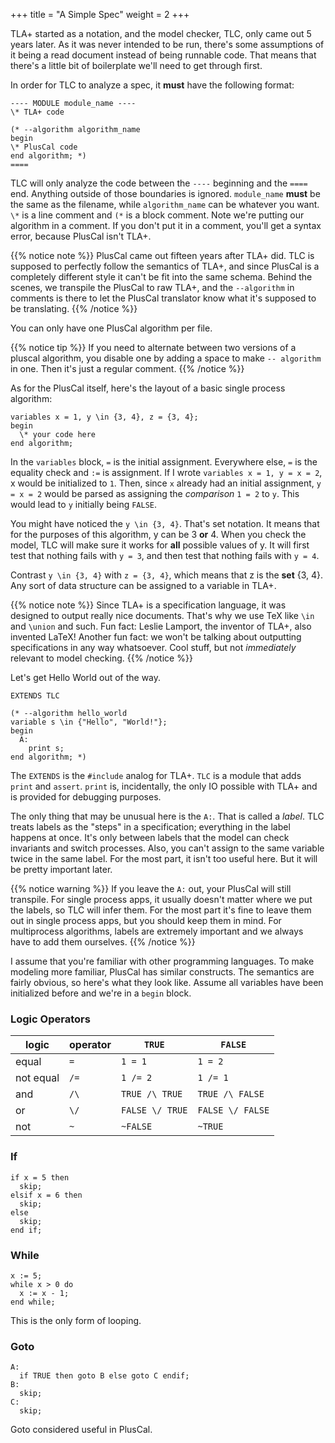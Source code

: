 +++
title = "A Simple Spec"
weight = 2
+++

TLA+ started as a notation, and the model checker, TLC, only came out 5 years later. As it was never intended to be run, there's some assumptions of it being a read document instead of being runnable code. That means that there's a little bit of boilerplate we'll need to get through first.

In order for TLC to analyze a spec, it **must** have the following format:

``` tla
---- MODULE module_name ----
\* TLA+ code

(* --algorithm algorithm_name
begin
\* PlusCal code
end algorithm; *)
====
```

TLC will only analyze the code between the `----` beginning and the `====` end. Anything outside of those boundaries is ignored. `module_name` **must** be the same as the filename, while `algorithm_name` can be whatever you want. `\*` is a line comment and `(*` is a block comment. Note we're putting our algorithm in a comment. If you don't put it in a comment, you'll get a syntax error, because PlusCal isn't TLA+.

{{% notice note %}}
PlusCal came out fifteen years after TLA+ did. TLC is supposed to perfectly follow the semantics of TLA+, and since PlusCal is a completely different style it can't be fit into the same schema. Behind the scenes, we transpile the PlusCal to raw TLA+, and the `--algorithm` in comments is there to let the PlusCal translator know what it's supposed to be translating.
{{% /notice %}}

You can only have one PlusCal algorithm per file. 

{{% notice tip %}}
If you need to alternate between two versions of a pluscal algorithm, you disable one by adding a space to make `-- algorithm` in one. Then it's just a regular comment.
{{% /notice %}}


As for the PlusCal itself, here's the layout of a basic single process algorithm:

```
variables x = 1, y \in {3, 4}, z = {3, 4};
begin
  \* your code here
end algorithm;
```

In the `variables` block, `=` is the initial assignment. Everywhere else, `=` is the equality check and `:=` is assignment. If I wrote `variables x = 1, y = x = 2`, x would be initialized to `1`. Then, since `x` already had an initial assignment, `y = x = 2` would be parsed as assigning the _comparison_ `1 = 2` to `y`. This would lead to `y` initially being `FALSE`.

You might have noticed the `y \in {3, 4}`. That's set notation. It means that for the purposes of this algorithm, y can be 3 **or** 4. When you check the model, TLC will make sure it works for __all__ possible values of y. It will first test that nothing fails with `y = 3`, and then test that nothing fails with `y = 4`. 

Contrast `y \in {3, 4}` with `z = {3, 4}`, which means that z is the **set** {3, 4}. Any sort of data structure can be assigned to a variable in TLA+.

{{% notice note %}}
Since TLA+ is a specification language, it was designed to output really nice documents. That's why we use TeX like `\in` and `\union` and such. Fun fact: Leslie Lamport, the inventor of TLA+, also invented LaTeX! Another fun fact: we won't be talking about outputting specifications in any way whatsoever. Cool stuff, but not _immediately_ relevant to model checking.
{{% /notice %}}

Let's get Hello World out of the way.

``` tla
EXTENDS TLC

(* --algorithm hello_world
variable s \in {"Hello", "World!"};
begin
  A:
    print s;
end algorithm; *)
```

The `EXTENDS` is the `#include` analog for TLA+. `TLC` is a module that adds `print` and `assert`. `print` is, incidentally, the only IO possible with TLA+ and is provided for debugging purposes.

The only thing that may be unusual here is the `A:`. That is called a _label_. TLC treats labels as the "steps" in a specification; everything in the label happens at once. It's only between labels that the model can check invariants and switch processes. Also, you can't assign to the same variable twice in the same label. For the most part, it isn't too useful here. But it will be pretty important later.

{{% notice warning %}}
If you leave the `A:` out, your PlusCal will still transpile. For single process apps, it usually doesn't matter where we put the labels, so TLC will infer them. For the most part it's fine to leave them out in single process apps, but you should keep them in mind. For multiprocess algorithms, labels are extremely important and we always have to add them ourselves.
{{% /notice %}}

I assume that you're familiar with other programming languages. To make modeling more familiar, PlusCal has similar constructs. The semantics are fairly obvious, so here's what they look like. Assume all variables have been initialized before and we're in a `begin` block.

### Logic Operators

logic | operator | `TRUE` | `FALSE`
------|--------|--------|-------
equal | `=` | `1 = 1` | `1 = 2`
not equal | `/=` | `1 /= 2` | `1 /= 1`
and | `/\` | `TRUE /\ TRUE` | `TRUE /\ FALSE`
or | `\/` | `FALSE \/ TRUE` | `FALSE \/ FALSE`
not | `~` | `~FALSE` | `~TRUE`

### If

``` 
if x = 5 then
  skip;
elsif x = 6 then
  skip;
else
  skip;
end if;
```

### While

```
x := 5;
while x > 0 do
  x := x - 1;
end while;
```

This is the only form of looping.

### Goto

```
A:
  if TRUE then goto B else goto C endif;
B:
  skip;
C:
  skip;
```

Goto considered useful in PlusCal.
